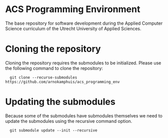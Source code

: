 # ACS Programming Environment
The base repository for software development during the Applied Computer Science curriculum of the Utrecht University of Applied Sciences.

# Cloning the repository
Cloning the repository requires the submodules to be initialized. Please use the following command to clone the repository:

```
  git clone --recurse-submodules https://github.com/arnokamphuis/acs_programming_env
```

# Updating the submodules
Because some of the submodules have submodules themselves we need to update the submodules using the recursive command option.

```
  git submodule update --init --recursive
```
